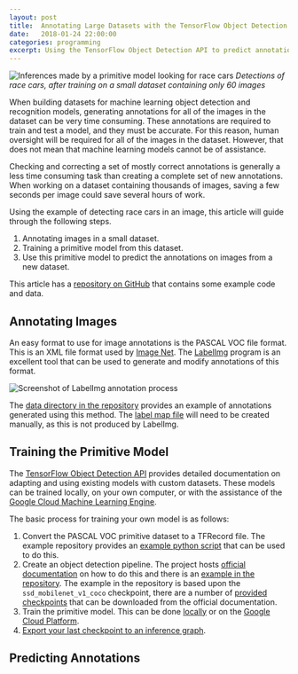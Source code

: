 ```yaml
---
layout: post
title:  Annotating Large Datasets with the TensorFlow Object Detection API
date:   2018-01-24 22:00:00
categories: programming
excerpt: Using the TensorFlow Object Detection API to predict annotations for large datasets.
---
```


![Inferences made by a primitive model looking for race cars](http://res.cloudinary.com/andrewcarteruk/image/upload/v1516747767/TensorFlow%20-%20Race%20Cars/3-boxes.jpg)
_Detections of race cars, after training on a small dataset containing only 60 images_

When building datasets for machine learning object detection and recognition models, generating annotations for all of the images in the dataset can be very time consuming. These annotations are required to train and test a model, and they must be accurate. For this reason, human oversight will be required for all of the images in the dataset. However, that does not mean that machine learning models cannot be of assistance.

Checking and correcting a set of mostly correct annotations is generally a less time consuming task than creating a complete set of new annotations. When working on a dataset containing thousands of images, saving a few seconds per image could save several hours of work.

Using the example of detecting race cars in an image, this article will guide through the following steps.

1. Annotating images in a small dataset.
2. Training a primitive model from this dataset.
3. Use this primitive model to predict the annotations on images from a new dataset.

This article has a [repository on GitHub](https://github.com/AndrewCarterUK/tf-example-object-detection-api-race-cars) that contains some example code and data.

## Annotating Images

An easy format to use for image annotations is the PASCAL VOC file format. This is an XML file format used by [Image Net](http://www.image-net.org/). The [LabelImg](https://github.com/tzutalin/labelImg) program is an excellent tool that can be used to generate and modify annotations of this format.

![Screenshot of LabelImg annotation process](http://res.cloudinary.com/andrewcarteruk/image/upload/v1516749498/TensorFlow%20-%20Race%20Cars/labelImg.png)

The [data directory in the repository](https://github.com/AndrewCarterUK/tf-example-object-detection-api-race-cars/tree/master/data) provides an example of annotations generated using this method. The [label map file](https://github.com/AndrewCarterUK/tf-example-object-detection-api-race-cars/blob/master/data/map.pbtxt) will need to be created manually, as this is not produced by LabelImg.

## Training the Primitive Model

The [TensorFlow Object Detection API](https://github.com/tensorflow/models/tree/master/research/object_detection) provides detailed documentation on adapting and using existing models with custom datasets. These models can be trained locally, on your own computer, or with the assistance of the [Google Cloud Machine Learning Engine](https://cloud.google.com/ml-engine/).

The basic process for training your own model is as follows:

1. Convert the PASCAL VOC primitive dataset to a TFRecord file. The example repository provides an [example python script](https://github.com/AndrewCarterUK/tf-example-object-detection-api-race-cars/blob/master/create_pascal_tf_record.py) that can be used to do this.
2. Create an object detection pipeline. The project hosts [official documentation](https://github.com/tensorflow/models/blob/master/research/object_detection/g3doc/configuring_jobs.md) on how to do this and there is an [example in the repository](https://github.com/AndrewCarterUK/tf-example-object-detection-api-race-cars/blob/master/ssd_mobilenet_v1_coco.config). The example in the repository is based upon the `ssd_mobilenet_v1_coco` checkpoint, there are a number of [provided checkpoints](https://github.com/tensorflow/models/blob/master/research/object_detection/g3doc/detection_model_zoo.md) that can be downloaded from the official documentation.
3. Train the primitive model. This can be done [locally](https://github.com/tensorflow/models/blob/master/research/object_detection/g3doc/running_locally.md) or on the [Google Cloud Platform](https://github.com/tensorflow/models/blob/master/research/object_detection/g3doc/running_on_cloud.md).
4. [Export your last checkpoint to an inference graph](https://github.com/tensorflow/models/blob/master/research/object_detection/g3doc/exporting_models.md).

## Predicting Annotations
